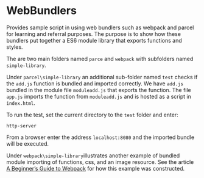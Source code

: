 # WebBundlers
Provides sample script in using web bundlers such as webpack and parcel for learning and referral purposes. The purpose is to show how these bundlers put together a ES6 module library that exports functions and styles.

The are two main folders named `parce` and `webpack` with subfolders named `simple-library`.

Under `parcel\simple-library` an additional sub-folder named `test` checks if the `add.js` function is bundled and imported correctly.  We have `add.js` bundled in the module file `moduleadd.js` that exports the function. The file `app.js` imports the function from `moduleadd.js` and is hosted as a script in `index.html`.

To run the test, set the current directory to the `test` folder and enter:

```
http-server
```

From a browser enter the address `localhost:8080` and the imported bundle will be executed.

Under `webpack\simple-library`illustrates another example of bundled module importing of functions, css, and an image resource. See the article  [A Beginner’s Guide to Webpack](https://www.sitepoint.com/webpack-beginner-guide/) for how this example was constructed.
